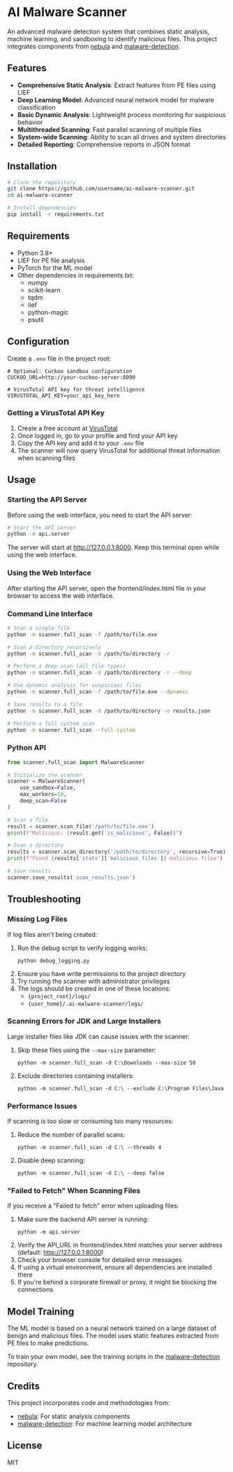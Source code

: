 # AI Malware Scanner

An advanced malware detection system that combines static analysis, machine learning, and sandboxing to identify malicious files. This project integrates components from [nebula](https://github.com/dtrizna/nebula) and [malware-detection](https://github.com/fabiocaiulo8/malware-detection).

## Features

- **Comprehensive Static Analysis**: Extract features from PE files using LIEF
- **Deep Learning Model**: Advanced neural network model for malware classification
- **Basic Dynamic Analysis**: Lightweight process monitoring for suspicious behavior
- **Multithreaded Scanning**: Fast parallel scanning of multiple files
- **System-wide Scanning**: Ability to scan all drives and system directories
- **Detailed Reporting**: Comprehensive reports in JSON format

## Installation

```bash
# Clone the repository
git clone https://github.com/username/ai-malware-scanner.git
cd ai-malware-scanner

# Install dependencies
pip install -r requirements.txt
```

## Requirements

- Python 3.8+
- LIEF for PE file analysis
- PyTorch for the ML model
- Other dependencies in requirements.txt:
  - numpy
  - scikit-learn
  - tqdm
  - lief
  - python-magic
  - psutil

## Configuration

Create a `.env` file in the project root:

```
# Optional: Cuckoo sandbox configuration
CUCKOO_URL=http://your-cuckoo-server:8090

# VirusTotal API key for threat intelligence
VIRUSTOTAL_API_KEY=your_api_key_here
```

### Getting a VirusTotal API Key

1. Create a free account at [VirusTotal](https://www.virustotal.com/gui/join-us)
2. Once logged in, go to your profile and find your API key
3. Copy the API key and add it to your `.env` file
4. The scanner will now query VirusTotal for additional threat information when scanning files

## Usage

### Starting the API Server

Before using the web interface, you need to start the API server:

```bash
# Start the API server
python -m api.server
```

The server will start at http://127.0.0.1:8000. Keep this terminal open while using the web interface.

### Using the Web Interface

After starting the API server, open the frontend/index.html file in your browser to access the web interface.

### Command Line Interface

```bash
# Scan a single file
python -m scanner.full_scan -f /path/to/file.exe

# Scan a directory recursively
python -m scanner.full_scan -d /path/to/directory -r

# Perform a deep scan (all file types)
python -m scanner.full_scan -d /path/to/directory -r --deep

# Use dynamic analysis for suspicious files
python -m scanner.full_scan -f /path/to/file.exe --dynamic

# Save results to a file
python -m scanner.full_scan -d /path/to/directory -o results.json

# Perform a full system scan
python -m scanner.full_scan --full-system
```

### Python API

```python
from scanner.full_scan import MalwareScanner

# Initialize the scanner
scanner = MalwareScanner(
    use_sandbox=False,
    max_workers=10,
    deep_scan=False
)

# Scan a file
result = scanner.scan_file('/path/to/file.exe')
print(f"Malicious: {result.get('is_malicious', False)}")

# Scan a directory
results = scanner.scan_directory('/path/to/directory', recursive=True)
print(f"Found {results['stats']['malicious_files']} malicious files")

# Save results
scanner.save_results('scan_results.json')
```

## Troubleshooting

### Missing Log Files
If log files aren't being created:
1. Run the debug script to verify logging works:
   ```
   python debug_logging.py
   ```
2. Ensure you have write permissions to the project directory
3. Try running the scanner with administrator privileges
4. The logs should be created in one of these locations:
   - `{project_root}/logs/`
   - `{user_home}/.ai-malware-scanner/logs/`

### Scanning Errors for JDK and Large Installers
Large installer files like JDK can cause issues with the scanner:
1. Skip these files using the `--max-size` parameter:
   ```
   python -m scanner.full_scan -d C:\Downloads --max-size 50
   ```
2. Exclude directories containing installers:
   ```
   python -m scanner.full_scan -d C:\ --exclude C:\Program Files\Java
   ```

### Performance Issues
If scanning is too slow or consuming too many resources:
1. Reduce the number of parallel scans:
   ```
   python -m scanner.full_scan -d C:\ --threads 4
   ```
2. Disable deep scanning:
   ```
   python -m scanner.full_scan -d C:\ --deep false
   ```

### "Failed to Fetch" When Scanning Files
If you receive a "Failed to fetch" error when uploading files:

1. Make sure the backend API server is running:
   ```
   python -m api.server
   ```
2. Verify the API_URL in frontend/index.html matches your server address (default: http://127.0.0.1:8000)
3. Check your browser console for detailed error messages
4. If using a virtual environment, ensure all dependencies are installed there
5. If you're behind a corporate firewall or proxy, it might be blocking the connections

## Model Training

The ML model is based on a neural network trained on a large dataset of benign and malicious files. The model uses static features extracted from PE files to make predictions.

To train your own model, see the training scripts in the [malware-detection](https://github.com/fabiocaiulo8/malware-detection) repository.

## Credits

This project incorporates code and methodologies from:

- [nebula](https://github.com/dtrizna/nebula): For static analysis components
- [malware-detection](https://github.com/fabiocaiulo8/malware-detection): For machine learning model architecture

## License

MIT
